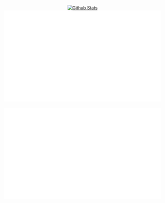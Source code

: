 <p align="center">
<a href="https://t.me/zenfrans"><img align="center" alt="Github Stats" src="https://metrics.lecoq.io/Wahyu213?template=classic&languages=1&achievements=1&lines=1&languages.limit=8&languages.sections=most-used&languages.colors=github&languages.threshold=0%25&languages.indepth=false&languages.categories=markup%2C%20programming&languages.recent.categories=markup%2C%20programming&languages.recent.load=300&languages.recent.days=14&achievements.threshold=C&achievements.secrets=true&achievements.display=detailed" /></a>

<img src="https://github.com/Okaeri-Project/Wahyu213-Stats/blob/master/generated/languages.svg" />
<br><br>
<img src="https://github.com/Okaeri-Project/Wahyu213-Stats/blob/master/generated/overview.svg" />
</p>
